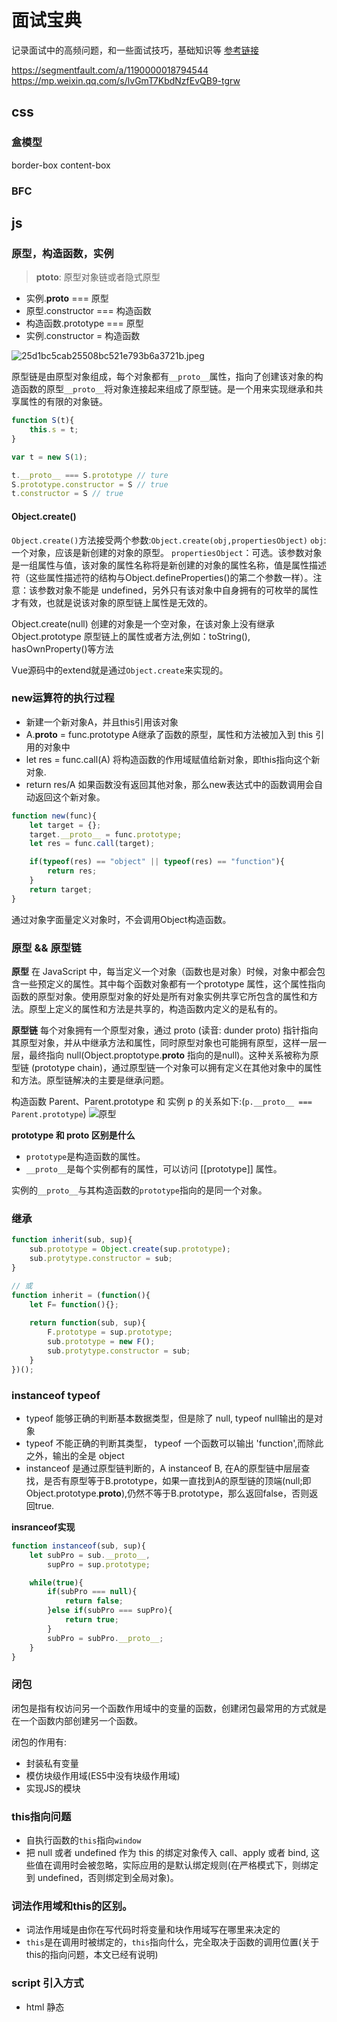 # 面试宝典
记录面试中的高频问题，和一些面试技巧，基础知识等
[参考链接](https://segmentfault.com/a/1190000018155877)

https://segmentfault.com/a/1190000018794544
https://mp.weixin.qq.com/s/lvGmT7KbdNzfEvQB9-tgrw

## css

### 盒模型
border-box
content-box

### BFC

## js

### 原型，构造函数，实例
> __ptoto__: 原型对象链或者隐式原型

- 实例.__proto__ === 原型
- 原型.constructor === 构造函数
- 构造函数.prototype === 原型
- 实例.constructor = 构造函数

![25d1bc5cab25508bc521e793b6a3721b.jpeg](evernotecid://8A734D3D-9C70-4F81-A039-811699D0CEAF/appyinxiangcom/15073588/ENResource/p2)

原型链是由原型对象组成，每个对象都有`__proto__`属性，指向了创建该对象的构造函数的原型`__proto__`将对象连接起来组成了原型链。是一个用来实现继承和共享属性的有限的对象链。
```js
function S(t){
    this.s = t;
}

var t = new S(1);

t.__proto__ === S.prototype // ture
S.prototype.constructor = S // true
t.constructor = S // true
```
#### Object.create()

`Object.create()`方法接受两个参数:`Object.create(obj,propertiesObject)`
`obj`:一个对象，应该是新创建的对象的原型。
`propertiesObject`：可选。该参数对象是一组属性与值，该对象的属性名称将是新创建的对象的属性名称，值是属性描述符（这些属性描述符的结构与Object.defineProperties()的第二个参数一样）。注意：该参数对象不能是 undefined，另外只有该对象中自身拥有的可枚举的属性才有效，也就是说该对象的原型链上属性是无效的。

Object.create(null) 创建的对象是一个空对象，在该对象上没有继承 Object.prototype 原型链上的属性或者方法,例如：toString(), hasOwnProperty()等方法

Vue源码中的extend就是通过`Object.create`来实现的。

### new运算符的执行过程
- 新建一个新对象A，并且this引用该对象
- A.__proto__ = func.prototype A继承了函数的原型，属性和方法被加入到 this 引用的对象中
- let res = func.call(A) 将构造函数的作用域赋值给新对象，即this指向这个新对象.
- return res/A 如果函数没有返回其他对象，那么new表达式中的函数调用会自动返回这个新对象。

```js
function new(func){
    let target = {};
    target.__proto__ = func.prototype;
    let res = func.call(target);

    if(typeof(res) == "object" || typeof(res) == "function"){
        return res;
    }
    return target;
}

```
通过对象字面量定义对象时，不会调用Object构造函数。

### 原型 && 原型链
**原型**
在 JavaScript 中，每当定义一个对象（函数也是对象）时候，对象中都会包含一些预定义的属性。其中每个函数对象都有一个prototype 属性，这个属性指向函数的原型对象。使用原型对象的好处是所有对象实例共享它所包含的属性和方法。原型上定义的属性和方法是共享的，构造函数内定义的是私有的。

**原型链**
每个对象拥有一个原型对象，通过 proto (读音: dunder proto) 指针指向其原型对象，并从中继承方法和属性，同时原型对象也可能拥有原型，这样一层一层，最终指向 null(Object.proptotype.__proto__ 指向的是null)。这种关系被称为原型链 (prototype chain)，通过原型链一个对象可以拥有定义在其他对象中的属性和方法。原型链解决的主要是继承问题。

构造函数 Parent、Parent.prototype 和 实例 p 的关系如下:(`p.__proto__ === Parent.prototype`)
![原型](../share/proto.png)

**prototype 和 __proto__ 区别是什么**
- `prototype`是构造函数的属性。
- `__proto__`是每个实例都有的属性，可以访问 [[prototype]] 属性。

实例的`__proto__`与其构造函数的`prototype`指向的是同一个对象。

### 继承
```js
function inherit(sub, sup){
    sub.prototype = Object.create(sup.prototype);
    sub.protytype.constructor = sub;
}

// 或
function inherit = (function(){
    let F= function(){};
    
    return function(sub, sup){
        F.prototype = sup.prototype;
        sub.prototype = new F();
        sub.protytype.constructor = sub;
    }
})();
```

### instanceof typeof
- typeof 能够正确的判断基本数据类型，但是除了 null, typeof null输出的是对象
- typeof 不能正确的判断其类型， typeof 一个函数可以输出 'function',而除此之外，输出的全是 object
- instanceof 是通过原型链判断的，A instanceof B, 在A的原型链中层层查找，是否有原型等于B.prototype，如果一直找到A的原型链的顶端(null;即Object.prototype.__proto__),仍然不等于B.prototype，那么返回false，否则返回true.

**insranceof实现**
```js
function instanceof(sub, sup){
    let subPro = sub.__proto__,
        supPro = sup.prototype;

    while(true){
        if(subPro === null){
            return false;
        }else if(subPro === supPro){
            return true;
        }
        subPro = subPro.__proto__;
    }
}
```

### 闭包
闭包是指有权访问另一个函数作用域中的变量的函数，创建闭包最常用的方式就是在一个函数内部创建另一个函数。

闭包的作用有:
- 封装私有变量
- 模仿块级作用域(ES5中没有块级作用域)
- 实现JS的模块

### this指向问题
- 自执行函数的`this`指向`window`
- 把 null 或者 undefined 作为 this 的绑定对象传入 call、apply 或者 bind, 这些值在调用时会被忽略，实际应用的是默认绑定规则(在严格模式下，则绑定到 undefined，否则绑定到全局对象)。

### 词法作用域和this的区别。
- 词法作用域是由你在写代码时将变量和块作用域写在哪里来决定的
- `this`是在调用时被绑定的，`this`指向什么，完全取决于函数的调用位置(关于this的指向问题，本文已经有说明)

### script 引入方式
- html 静态<script>引入
- js 动态插入<script>
- `<script defer>`: 异步加载，元素解析完成后执行
- `<script async>`: 异步加载，与元素渲染并行执行

### 原始数据类型和复制数据类型的存储区别
- 原始数据类型：undefined，null，bool，string，number，symbol
- 虽然 typeof null 返回的值是 object,但是null不是对象，而是基本数据类型的一种
- 原始数据类型存储在栈内存，存储的是值。
- 复杂数据类型存储在堆内存，存储的是地址。当我们把对象赋值给另外一个变量的时候，复制的是地址，指向同一块内存空间，当其中一个对象改变时，另一个对象也会变化。

> 栈：由操作系统自动分配释放 ，存放函数的参数值，局部变量的值等。其操作方式类似于数据结构中的栈。
> 堆：一般由程序员分配释放， 若程序员不释放，程序结束时可能由OS回收，分配方式倒是类似于链表。

### 谈谈你对JS执行上下文栈和作用域链的理解。
执行上下文就是当前 JavaScript 代码被解析和执行时所在环境, JS执行上下文栈可以认为是一个存储函数调用的栈结构，遵循先进后出的原则。
- JavaScript执行在单线程上，所有的代码都是排队执行。
- 一开始浏览器执行全局的代码时，首先创建全局的执行上下文，压入执行栈的顶部。
- 每当进入一个函数的执行就会创建函数的执行上下文，并且把它压入执行栈的顶部。当前函数执行-完成后，当前函数的执行上下文出栈，并等待垃圾回收。
- 浏览器的JS执行引擎总是访问栈顶的执行上下文。
- 全局上下文只有唯一的一个，它在浏览器关闭时出栈。

作用域链: 无论是 LHS 还是 RHS 查询，都会在当前的作用域开始查找，如果没有找到，就会向上级作用域继续查找目标标识符，每次上升一个作用域，一直到全局作用域为止。

### 类型转换
大家都知道 JS 中在使用运算符号或者对比符时，会自带隐式转换，规则如下:

* 算数运算符 ：一律转换成数值后计算
* +：
    - 数字 + 字符串 = 字符串， 运算顺序是从左到右
    - 数字 + 对象， 优先调用对象的valueOf -> toString
    - 数字 + boolean/null = 数字
    - 数字 + undefined == NaN(+undefined -> NaN)
* [1].toString() === '1'
* {}.toString() === '[object object]'
* NaN !== NaN

###  == 和 === 有什么区别？

=== 不需要进行类型转换，只有类型相同并且值相等时，才返回 true.

== 如果两者类型不同，首先需要进行类型转换。具体流程如下:

- 首先判断两者类型是否相同，如果相等，判断值是否相等.
- 如果类型不同，进行类型转换
- 判断比较的是否是 null 或者是 undefined, 如果是, 返回 true .
- 判断两者类型是否为 string 和 number, 如果是, 将字符串转换成 number
- 判断其中一方是否为 boolean, 如果是, 将 boolean 转为 number 再进行判断
- 判断其中一方是否为 object 且另一方为 string、number 或者 symbol , 如果是, 将 object 转为原始类型再进行判断

```js
let person1 = {
    age: 25
}
let person2 = person1;
person2.gae = 20;
console.log(person1 === person2); //true,注意复杂数据类型，比较的是引用地址
```

**思考: [] == ![]**

我们来分析一下: [] == ![] 是true还是false？

1. 首先，我们需要知道 ! 优先级是高于 == (更多运算符优先级可查看: 运算符优先级)
2. ![] 引用类型转换成布尔值都是true,因此![]的是false
3. 根据上面的比较步骤中的第五条，其中一方是 boolean，将 boolean 转为 number 再进行判断，false转换成 number，对应的值是 0.
4. 根据上面比较步骤中的第六条，有一方是 number，那么将object也转换成Number,空数组转换成数字，对应的值是0.(空数组转换成数字，对应的值是0，如果数组中只有一个数字，那么转成number就是这个数字，其它情况，均为NaN)
5. 0 == 0; 为true

### 类型判断

- 基本类型(null): 使用 String(null)
- 基本类型(string / number / boolean / undefined) + function: 直接使用 typeof即可
- 其余引用类型(Array / Date / RegExp Error): 调用toString后根据[object XXX]进行判断

> typeof null -> "object"

### 模块化
- 分类
    - es6: import / exports
    - commonjs: require / module.exports / exports
    - amd: require / defined
    
- require与import的区别
    - require支持 动态导入，import不支持，正在提案 (babel 下可支持)
    - require是 同步 导入，import属于 异步 导入
    - require是 值拷贝，导出值变化不会影响导入值；import指向 内存地址，导入值会随导出值而变化

### ES6/ES7
set, map, class, extend, promise
- 新增了块级作用域(let,const)
- 提供了定义类的语法糖(class)
- 新增了一种基本数据类型(Symbol)
- 新增了变量的解构赋值
- 函数参数允许设置默认值，引入了rest参数，新增了箭头函数
- 数组新增了一些API，如 isArray / from / of 方法;数组实例新增了 entries()，keys() 和 values() 等方法
- 对象和数组新增了扩展运算符
- ES6 新增了模块化(import/export)
- ES6 新增了 Set 和 Map 数据结构
- ES6 原生提供 Proxy 构造函数，用来生成 Proxy 实例
- ES6 新增了生成器(Generator)和遍历器(Iterator)

###  ES6中的class和ES5的类有什么区别？
- `ES6 class`内部所有定义的方法都是不可枚举的; 所有的方法都在实例的`__proto__`中
- `ES6 class`必须使用`new`调用;
- `ES6 class`不存在变量提升;
- `ES6 class`默认即是严格模式;
- `ES6 class`子类必须在父类的构造函数中调用super()，这样才有this对象;ES5中类继承的关系是相反的，先有子类的this，然后用父类的方法应用在this上。

### promise
promise有三种状态: `fulfilled`, `rejected`, `resolved`.
**Promise 的优点：**
- 一旦状态改变，就不会再变，任何时候都可以得到这个结果
- 可以将异步操作以同步操作的流程表达出来，避免了层层嵌套的回调函数

**Promise 的缺点：**
- 无法取消 Promise
- 当处于pending状态时，无法得知目前进展到哪一个阶段

Promise 是微任务，setTimeout 是宏任务，同一个事件循环中，promise.then总是先于 setTimeout 执行。同一个事件循环中，promise.then 先于 setTimeout 执行。

### 在JS中什么是变量提升？什么是暂时性死区？

变量提升就是变量在声明之前就可以使用，值为`undefined`。

在代码块内，使用 let/const 命令声明变量之前，该变量都是不可用的(会抛出错误)。这在语法上，称为“暂时性死区”。暂时性死区也意味着 typeof 不再是一个百分百安全的操作。
```js
typeof x; // ReferenceError(暂时性死区，抛错)
let x;

typeof y; // 值是undefined,不会报错
```
暂时性死区的本质就是，只要一进入当前作用域，所要使用的变量就已经存在了，但是不可获取，只有等到声明变量的那一行代码出现，才可以获取和使用该变量。

### setTimeout倒计时为什么会出现误差？
setTimeout() 只是将事件插入了“任务队列”，必须等当前代码（执行栈）执行完，主线程才会去执行它指定的回调函数。要是当前代码消耗时间很长，也有可能要等很久，所以并没办法保证回调函数一定会在 setTimeout() 指定的时间执行。所以， setTimeout() 的第二个参数表示的是最少时间，并非是确切时间。

HTML5标准规定了 setTimeout() 的第二个参数的最小值不得小于4毫秒，如果低于这个值，则默认是4毫秒。在此之前。老版本的浏览器都将最短时间设为10毫秒。另外，对于那些DOM的变动（尤其是涉及页面重新渲染的部分），通常是间隔16毫秒执行。这时使用 requestAnimationFrame() 的效果要好于 setTimeout();

### babel编译原理
- babylon 将 ES6/ES7 代码解析成 AST
- babel-traverse 对 AST 进行遍历转译，得到新的 AST
- 新 AST 通过 babel-generator 转换成 ES5

### 函数柯里化
在一个函数中，首先填充几个参数，然后再返回一个新的函数的技术，称为函数的柯里化。通常可用于在不侵入函数的前提下，为函数 预置通用参数，供多次重复调用。
```js
function curry(fn, args = []) {
    return function(){
        let rest = [...args, ...arguments];
        if (rest.length < fn.length) {
            return curry.call(this,fn,rest);
        }else{
            return fn.apply(this,rest);
        }
    }
}
//test
function sum(a,b,c) {
    return a+b+c;
}
let sumFn = curry(sum);
console.log(sumFn(1)(2)(3)); //6
console.log(sumFn(1)(2, 3)); //6
```

### 数组
* map: 遍历数组，返回回调返回值组成的新数组
* forEach: 无法break，可以用try/catch中throw new Error来停止
* filter: 过滤
* some: 有一项返回true，则整体为true
* every: 有一项返回false，则整体为false
* join: 通过指定连接符生成字符串
* push / pop: 末尾推入和弹出，改变原数组， 返回推入/弹出项
* unshift / shift: 头部推入和弹出，改变原数组，返回操作项
* sort(fn) / reverse: 排序与反转，改变原数组
* concat: 连接数组，不影响原数组， 浅拷贝
* slice(start, end): 返回截断后的新数组，不改变原数组
* splice(start, number, value...): 返回删除元素组成的数组，value 为插入项，改变原数组
* indexOf / lastIndexOf(value, fromIndex): 查找数组项，返回对应的下标
* reduce / reduceRight(fn(prev, cur)， defaultPrev): 两两执行，prev 为上次化简函数的return值，cur 为当前值(从第二项开始)

### 判断一个变量是不是数组
- 使用 Array.isArray 判断，如果返回 true, 说明是数组
- 使用 instanceof Array 判断，如果返回true, 说明是数组
- 使用 Object.prototype.toString.call 判断，如果值是 [object Array], 说明是数组

### 类数组转化为数组
```js
//第一种方法
Array.prototype.slice.call(arrayLike, start);
//第二种方法
[...arrayLike];
//第三种方法:
Array.from(arrayLike);
```

### 数组的哪些API会改变原数组？

修改原数组的API有:`splice/reverse/fill/copyWithin/sort/push/pop/unshift/shift`

不修改原数组的API有:`slice/map/forEach/every/filter/reduce/entry/entries/find`

### 数组取最大值
```js
// ES5 的写法
Math.max.apply(null, [14, 3, 77, 30]);

// ES6 的写法
Math.max(...[14, 3, 77, 30]);

// reduce写法
```

### for of , for in 和 forEach,map 的区别。

- for...of循环：具有 iterator 接口，就可以用for...of循环遍历它的成员(属性值)。for...of循环可以使用的范围包括数组、Set 和 Map 结构、某些类似数组的对象、Generator 对象，以及字符串。for...of循环调用遍历器接口，数组的遍历器接口只返回具有数字索引的属性。对于普通的对象，for...of结构不能直接使用，会报错，必须部署了 Iterator 接口后才能使用。可以中断循环。
- for...in循环：遍历对象自身的和继承的可枚举的属性, 不能直接获取属性值。可以中断循环。
- forEach: 只能遍历数组，不能中断，没有返回值(或认为返回值是undefined)，不修改原数组。
- map: 只能遍历数组，不能中断，返回值是修改后的数组，不修改原数组。

> PS: Object.keys()：返回给定对象所有可枚举属性的字符串数组。

如还不了解 iterator 接口或 for...of, 请先阅读ES6文档: Iterator 和 for...of 循环

## 浏览器
### 跨标签页通信

### Event Loop事件循环
* 微任务
    microtask(jobs): promise / ajax / Object.observe
* 宏任务
    macrotask(task): setTimout / script / IO / UI Rendering

### 存储
短暂性的时候，我们只需要将数据存在内存中，只在运行时可用
持久性存储，可以分为 浏览器端 与 服务器端

* 浏览器:
cookie: 通常用于存储用户身份，登录状态等http 中自动携带， 体积上限为 4K， 可自行设置过期时间
localStorage / sessionStorage: 长久储存/窗口关闭删除， 体积限制为 4~5M
indexDB
* 服务器:
  分布式缓存 redis
  数据库

### 内存泄露

* 意外的全局变量: 无法被回收
* 定时器: 未被正确关闭，导致所引用的外部变量无法被释放
* 事件监听: 没有正确销毁 (低版本浏览器可能出现)
* 闭包: 会导致父级中的变量无法被释放
* dom 引用: dom 元素被删除时，内存中的引用未被正确清空

可用 chrome 中的 timeline 进行内存标记，可视化查看内存的变化情况，找出异常点。

### v8中的垃圾回收机制

## server

### http&cache

https://github.com/moshang-xc/Blog/issues/7

### HTTPS的工作原理 
HTTPS在传输数据之前需要客户端（浏览器）与服务端（网站）之间进行一次握手，在握手过程中将确立双方加密传输数据的密码信息。TLS/SSL协议不仅仅是一套加密传输的协议，更是一件经过艺术家精心设计的艺术品，TLS/SSL中使用了非对称加密，对称加密以及HASH算法。握手过程的简单描述如下：

- 浏览器将自己支持的一套加密规则发送给网站。
- 网站从中选出一组加密算法与HASH算法，并将自己的身份信息以证书的形式发回给浏览器。证书里面包含了网站地址，加密公钥，以及证书的颁发机构等信息。
- 获得网站证书之后浏览器要做以下工作：
    1. 验证证书的合法性（颁发证书的机构是否合法，证书中包含的网站地址是否与正在访问的地址一致等），如果证书受信任，则浏览器栏里面会显示一个小锁头，否则会给出证书不受信的提示。
    2. 如果证书受信任，或者是用户接受了不受信的证书，浏览器会生成一串随机数的密码，并用证书中提供的公钥加密。
    3. 使用约定好的HASH计算握手消息，并使用生成的随机数对消息进行加密，最后将之前生成的所有信息发送给网站。
- 网站接收浏览器发来的数据之后要做以下的操作：
    1. 使用自己的私钥将信息解密取出密码，使用密码解密浏览器发来的握手消息，并验证HASH是否与浏览器发来的一致。
    2. 使用密码加密一段握手消息，发送给浏览器。
- 浏览器解密并计算握手消息的HASH，如果与服务端发来的HASH一致，此时握手过程结束，之后所有的通信数据将由之前浏览器生成的随机密码并利用对称加密算法进行加密。

### https对称加密和非对称加密
**对称加密：**
发送方和接收方需要持有同一把密钥，发送消息和接收消息均使用该密钥。相对于非对称加密，对称加密具有更高的加解密速度，但双方都需要事先知道密钥，密钥在传输过程中可能会被窃取，因此安全性没有非对称加密高。

**非对称加密：**
接收方在发送消息前需要事先生成公钥和私钥，然后将公钥发送给发送方。发送放收到公钥后，将待发送数据用公钥加密，发送给接收方。接收到收到数据后，用私钥解密。
在这个过程中，公钥负责加密，私钥负责解密，数据在传输过程中即使被截获，攻击者由于没有私钥，因此也无法破解。
非对称加密算法的加解密速度低于对称加密算法，但是安全性更高。

**几个名词要理清**
- RSA：非对称加密
- AES：对称加密 生成一个随机字符串key 只有客户端和服务端有 他们两个通过这个key对数据加密和传输跟解密 这一个统称对称加密
- CA：权威认证机构 服务器在建站的时候 去CA认证机构认证 得到对应的数字签名 相当于身份证号 客户端每次安装浏览器的时候 都会下载最新的CA列表 这个列表有对应的数字签名和服务器IP一一对应的列表 这就是为什么我们自己搭建的localhost没法发https的原因 因为没法进行CA认证
- 数字证书：包含了数字签名跟RSA公钥
- 数字签名：保证数字证书一定是服务器传给客户端的 相当于服务器的身份证ID
- 对称密钥： 对数据进行加密的key
- 非对称密钥： （k1， k2） k1加密的数据 只有k2能解开 k1位非对称公钥 k2为非对称私钥
- 非对称公钥：RSA公钥 k1加密的数据 只有k2能解开
- 非对称私钥：RSA私钥 k1加密的数据 只有k2能解开


### 跨域
### 安全
XSS，CSPF

## 算法
### 五大算法

* 贪心算法: 局部最优解法
* 分治算法: 分成多个小模块，与原问题性质相同
* 动态规划: 每个状态都是过去历史的一个总结
* 回溯法: 发现原先选择不优时，退回重新选择
* 分支限界法

### 基础排序算法

* 冒泡排序
* 选择排序
* 插入排序

### 高级排序算法

* 快速排序
* 希尔排序
* 归并排序

## 排序算法

chrome默认的sort算法是怎样的，为什么不能进行正确的排序

### 算法 - Algorithms
1. 排序算法：快速排序、归并排序、计数排序
2. 搜索算法：回溯、递归、剪枝技巧
3. 图论：最短路、最小生成树、网络流建模
4. 动态规划：背包问题、最长子序列、计数问题
5. 基础技巧：分治、倍增、二分、贪心

### 数据结构 - Data Structures
1. 数组与链表：单 / 双向链表、跳舞链
2. 栈与队列
3. 树与图：最近公共祖先、并查集
4. 哈希表
5. 堆：大 / 小根堆、可并堆
6. 字符串：字典树、后缀树

### 斐波那契数列运用
### 数据结构
二叉树


## 运算符

### &（按位与）
两个都为真才为真
```js
1&1=1 , 1&0=0 , 0&1=0 , 0&0=0

3&5 = 1 <=> 011&101 = 001 
```

### &&（逻辑与）
左右两边的表达式为真则为真，且&&左边的表达式为真的情况下才计算右边的表达式

### |（按位或）
一个为真就为真
```js
1|0 = 1 , 1|1 = 1 , 0|0 = 0 , 0|1 = 1

6||2 = 6 <=> 0110||0010 = 0110
```
### ||（逻辑或）
两边的表达式有一个为真则为真，且&&左边的表达式为真的情况下不去计算右边的表达式

### ^（异或运算符）
同为假，异为真
```JS
1^0 = 1 , 1^1 = 0 , 0^1 = 1 , 0^0 = 0

5^9 = 12 <=> 0101^1001 = 1100
```

### >>（右移运算符） 
`5>>2`的意思为5的二进制位往右挪两位，正数左边补0，负数补1

```js
0101 >> 2 -> 0001 = 1 

-5>>2 
// -5的二进制表示 1111 1011
源码: 0000 0101
取反: 1111 1010
补码: 1111 1011 (补码=取反+1)
 
-5>>2: 1111 1110
-1 : 1111 1101
取反: 0000 0010  
-5>>2 = -2

-2 = 1111 1111
-2>>2: 1111 1111
-1 : 1111 1110
取反: 0000 0001  
-5>>2 = -1
```

### <<（左移运算符）
`5<<2`的意思为5的二进制位往左挪两位，右边补0
```js
0101 << 2 -> 010100 = 20 
```
### ~（取反运算符）
取反就是1为0,0为1
```js
~5 = -6 <=> 0000 0101 -> 1111 1010
```